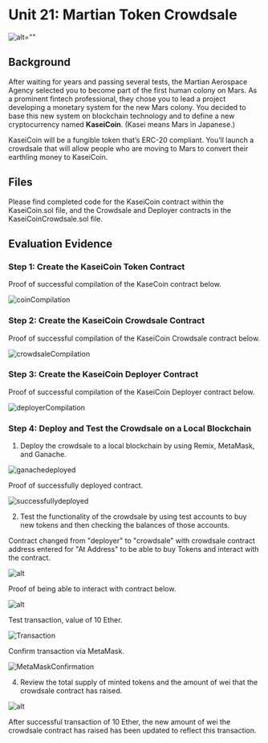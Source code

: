 # Unit 21: Martian Token Crowdsale

![alt=""](Images/application-image.png)

## Background

After waiting for years and passing several tests, the Martian Aerospace Agency selected you to become part of the first human colony on Mars. As a prominent fintech professional, they chose you to lead a project developing a monetary system for the new Mars colony. You decided to base this new system on blockchain technology and to define a new cryptocurrency named **KaseiCoin**. (Kasei means Mars in Japanese.)

KaseiCoin will be a fungible token that’s ERC-20 compliant. You’ll launch a crowdsale that will allow people who are moving to Mars to convert their earthling money to KaseiCoin.

## Files

Please find completed code for the KaseiCoin contract within the KaseiCoin.sol file, and the Crowdsale and Deployer contracts in the KaseiCoinCrowdsale.sol file.

## Evaluation Evidence

### Step 1: Create the KaseiCoin Token Contract

Proof of successful compilation of the KaseCoin contract below. 

![coinCompilation](Images/KaseiCoin_compiled.png)

### Step 2: Create the KaseiCoin Crowdsale Contract

Proof of successful compilation of the KaseiCoin Crowdsale contract below. 

![crowdsaleCompilation](Images/KaseiCoinCrowdsale_complied.png)

### Step 3: Create the KaseiCoin Deployer Contract

Proof of successful compilation of the KaseiCoin Deployer contract below. 

![deployerCompilation](Images/KaseiCoinCrowdsaleDeployer_complied.png)

### Step 4: Deploy and Test the Crowdsale on a Local Blockchain

1. Deploy the crowdsale to a local blockchain by using Remix, MetaMask, and Ganache.

![ganachedeployed](Images/Deployed_Ganache.png)

Proof of successfully deployed contract.

![successfullydeployed](Images/Successfully_Deployed.png)

2. Test the functionality of the crowdsale by using test accounts to buy new tokens and then checking the balances of those accounts.

Contract changed from "deployer" to "crowdsale" with crowdsale contract address entered for "At Address" to be able to buy Tokens and interact with the contract.

![alt](Images/InteractWithContract.png)

Proof of being able to interact with contract below. 

![alt](Images/ProofofInteraction.png)

Test transaction, value of 10 Ether.

![Transaction](Images/Buy_10ETH_1.png)

Confirm transaction via MetaMask. 

![MetaMaskConfirmation](Images/Buy_10ETH_2.png)

4. Review the total supply of minted tokens and the amount of wei that the crowdsale contract has raised.

![alt](Images/BUY_10ETH_3.png)

After successful transaction of 10 Ether, the new amount of wei the crowdsale contract has raised has been updated to reflect this transaction. 
